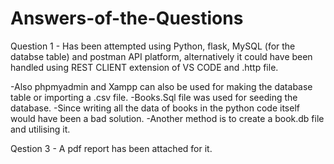 # Answers-of-the-Questions

Question 1 - Has been attempted using Python, flask, MySQL (for the databse table) and postman API platform, alternatively it could have been handled using REST CLIENT extension of VS CODE and .http file.

-Also phpmyadmin and Xampp can also be used for making the database table or importing a .csv file. 
-Books.Sql file was used for seeding the database. 
-Since writing all the data of books in the python code itself would have been a bad solution. 
-Another method is to create a book.db file and utilising it.

Qestion 3 - A pdf report has been attached for it.
